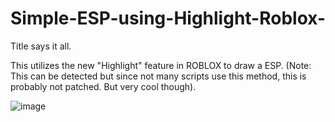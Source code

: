 # Simple-ESP-using-Highlight-Roblox-
Title says it all.

This utilizes the new "Highlight" feature in ROBLOX to draw a ESP. (Note: This can be detected but since not many scripts use this method, this is probably 
not patched. But very cool though).

![image](https://user-images.githubusercontent.com/95490130/193455894-58eadd67-2c7a-4855-b4b7-eeaa5c92d6ad.png)
